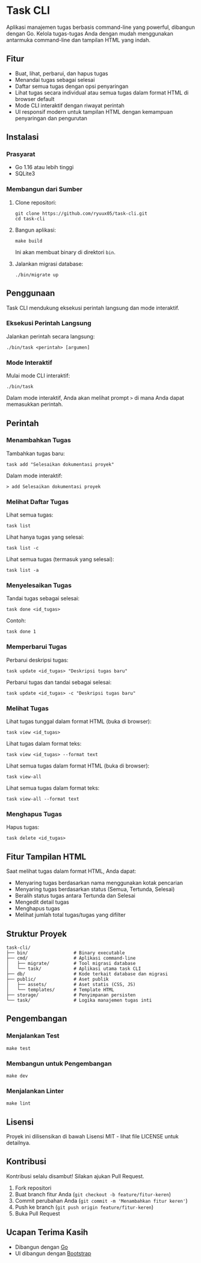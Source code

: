 # Task CLI

Aplikasi manajemen tugas berbasis command-line yang powerful, dibangun dengan Go. Kelola tugas-tugas Anda dengan mudah menggunakan antarmuka command-line dan tampilan HTML yang indah.

## Fitur

- Buat, lihat, perbarui, dan hapus tugas
- Menandai tugas sebagai selesai
- Daftar semua tugas dengan opsi penyaringan
- Lihat tugas secara individual atau semua tugas dalam format HTML di browser default
- Mode CLI interaktif dengan riwayat perintah
- UI responsif modern untuk tampilan HTML dengan kemampuan penyaringan dan pengurutan

## Instalasi

### Prasyarat

- Go 1.16 atau lebih tinggi
- SQLite3

### Membangun dari Sumber

1. Clone repositori:
   ```
   git clone https://github.com/ryuux05/task-cli.git
   cd task-cli
   ```

2. Bangun aplikasi:
   ```
   make build
   ```
   
   Ini akan membuat binary di direktori `bin`.

3. Jalankan migrasi database:
   ```
   ./bin/migrate up
   ```

## Penggunaan

Task CLI mendukung eksekusi perintah langsung dan mode interaktif.

### Eksekusi Perintah Langsung

Jalankan perintah secara langsung:

```
./bin/task <perintah> [argumen]
```

### Mode Interaktif

Mulai mode CLI interaktif:

```
./bin/task
```

Dalam mode interaktif, Anda akan melihat prompt `>` di mana Anda dapat memasukkan perintah.

## Perintah

### Menambahkan Tugas

Tambahkan tugas baru:

```
task add "Selesaikan dokumentasi proyek"
```

Dalam mode interaktif:
```
> add Selesaikan dokumentasi proyek
```

### Melihat Daftar Tugas

Lihat semua tugas:

```
task list
```

Lihat hanya tugas yang selesai:
```
task list -c
```

Lihat semua tugas (termasuk yang selesai):
```
task list -a
```

### Menyelesaikan Tugas

Tandai tugas sebagai selesai:

```
task done <id_tugas>
```

Contoh:
```
task done 1
```

### Memperbarui Tugas

Perbarui deskripsi tugas:

```
task update <id_tugas> "Deskripsi tugas baru"
```

Perbarui tugas dan tandai sebagai selesai:
```
task update <id_tugas> -c "Deskripsi tugas baru"
```

### Melihat Tugas

Lihat tugas tunggal dalam format HTML (buka di browser):

```
task view <id_tugas>
```

Lihat tugas dalam format teks:
```
task view <id_tugas> --format text
```

Lihat semua tugas dalam format HTML (buka di browser):
```
task view-all
```

Lihat semua tugas dalam format teks:
```
task view-all --format text
```

### Menghapus Tugas

Hapus tugas:

```
task delete <id_tugas>
```

## Fitur Tampilan HTML

Saat melihat tugas dalam format HTML, Anda dapat:

- Menyaring tugas berdasarkan nama menggunakan kotak pencarian
- Menyaring tugas berdasarkan status (Semua, Tertunda, Selesai)
- Beralih status tugas antara Tertunda dan Selesai
- Mengedit detail tugas
- Menghapus tugas
- Melihat jumlah total tugas/tugas yang difilter

## Struktur Proyek

```
task-cli/
├── bin/                 # Binary executable
├── cmd/                 # Aplikasi command-line
│   ├── migrate/         # Tool migrasi database
│   └── task/            # Aplikasi utama task CLI
├── db/                  # Kode terkait database dan migrasi
├── public/              # Aset publik
│   ├── assets/          # Aset statis (CSS, JS)
│   └── templates/       # Template HTML
├── storage/             # Penyimpanan persisten
└── task/                # Logika manajemen tugas inti
```

## Pengembangan

### Menjalankan Test

```
make test
```

### Membangun untuk Pengembangan

```
make dev
```

### Menjalankan Linter

```
make lint
```

## Lisensi

Proyek ini dilisensikan di bawah Lisensi MIT - lihat file LICENSE untuk detailnya.

## Kontribusi

Kontribusi selalu disambut! Silakan ajukan Pull Request.

1. Fork repositori
2. Buat branch fitur Anda (`git checkout -b feature/fitur-keren`)
3. Commit perubahan Anda (`git commit -m 'Menambahkan fitur keren'`)
4. Push ke branch (`git push origin feature/fitur-keren`)
5. Buka Pull Request

## Ucapan Terima Kasih

- Dibangun dengan [Go](https://golang.org/)
- UI dibangun dengan [Bootstrap](https://getbootstrap.com/) 